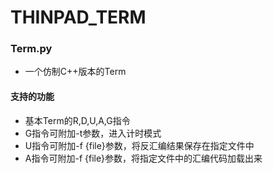 # THINPAD_TERM

### Term.py
- 一个仿制C++版本的Term
#### 支持的功能
- 基本Term的R,D,U,A,G指令
- G指令可附加-t参数，进入计时模式
- U指令可附加-f {file}参数，将反汇编结果保存在指定文件中
- A指令可附加-f {file}参数，将指定文件中的汇编代码加载出来
